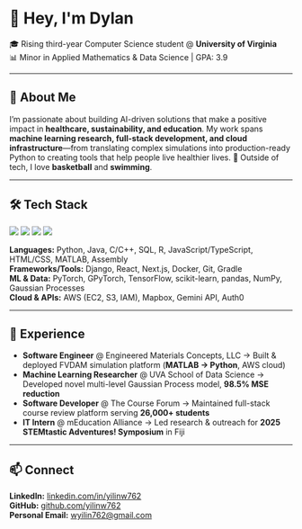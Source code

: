 # 👋 Hey, I'm Dylan

🎓 Rising third-year Computer Science student @ **University of Virginia**  
📊 Minor in Applied Mathematics & Data Science | GPA: 3.9  

---

## 🚀 About Me
I’m passionate about building AI-driven solutions that make a positive impact in **healthcare, sustainability, and education**. My work spans **machine learning research, full-stack development, and cloud infrastructure**—from translating complex simulations into production-ready Python to creating tools that help people live healthier lives. 🏀 Outside of tech, I love **basketball** and **swimming**.  

---

## 🛠 Tech Stack
<p>
  <!-- Languages -->
  <img src="https://skillicons.dev/icons?i=python,java,cpp,c,r,js,ts,html,css,matlab,assembly" />

  <!-- Frameworks / Tools -->
  <img src="https://skillicons.dev/icons?i=django,react,nextjs,docker,git,gradle" />

  <!-- ML & Data -->
  <img src="https://skillicons.dev/icons?i=pytorch,tensorflow,sklearn,pandas,numpy" />

  <!-- Cloud & APIs -->
  <img src="https://skillicons.dev/icons?i=aws" />
</p>

**Languages:** Python, Java, C/C++, SQL, R, JavaScript/TypeScript, HTML/CSS, MATLAB, Assembly  
**Frameworks/Tools:** Django, React, Next.js, Docker, Git, Gradle  
**ML & Data:** PyTorch, GPyTorch, TensorFlow, scikit-learn, pandas, NumPy, Gaussian Processes  
**Cloud & APIs:** AWS (EC2, S3, IAM), Mapbox, Gemini API, Auth0  

---

## 💼 Experience
- **Software Engineer** @ Engineered Materials Concepts, LLC → Built & deployed FVDAM simulation platform (**MATLAB → Python**, AWS cloud)  
- **Machine Learning Researcher** @ UVA School of Data Science → Developed novel multi-level Gaussian Process model, **98.5% MSE reduction**  
- **Software Developer** @ The Course Forum → Maintained full-stack course review platform serving **26,000+ students**  
- **IT Intern** @ mEducation Alliance → Led research & outreach for **2025 STEMtastic Adventures! Symposium** in Fiji  

---

## 📫 Connect
**LinkedIn:** [linkedin.com/in/yilinw762](https://linkedin.com/in/yilinwang762)  
**GitHub:** [github.com/yilinw762](https://github.com/yilinw762)  
**Personal Email:** wyilin762@gmail.com

